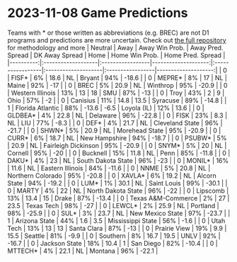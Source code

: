 # 2023-11-08 Game Predictions
Teams with * or those written as abbreviations (e.g. BREC) are not D1 programs and predictions are more uncertain. Check out [the full repository](https://github.com/grdavis/college-basketball-elo) for methodology and more
|   Neutral | Away               | Away Win Prob.   |   Away Pred. Spread | DK Away Spread   | Home                | Home Win Prob.   |   Home Pred. Spread |
|----------:|:-------------------|:-----------------|--------------------:|:-----------------|:--------------------|:-----------------|--------------------:|
|         0 | FISF*              | 6%               |                18.6 | NL               | Bryant              | 94%              |               -18.6 |
|         0 | MEPRE*             | 8%               |                17   | NL               | Maine               | 92%              |               -17   |
|         0 | BREC               | 5%               |                20.9 | NL               | Winthrop            | 95%              |               -20.9 |
|         0 | Western Illinois   | 13%              |                13   | 18               | SMU                 | 87%              |               -13   |
|         0 | Troy               | 43%              |                 2   | 9                | Ohio                | 57%              |                -2   |
|         0 | Canisius           | 11%              |                14.8 | 13.5             | Syracuse            | 89%              |               -14.8 |
|         1 | Florida Atlantic   | 88%              |               -13.6 | -6.5             | Loyola (IL)         | 12%              |                13.6 |
|         0 | GLDBEA*            | 4%               |                22.8 | NL               | Delaware            | 96%              |               -22.8 |
|         0 | FISK               | 23%              |                 8.3 | NL               | LIU                 | 77%              |                -8.3 |
|         0 | DEF*               | 4%               |                21.7 | NL               | Cleveland State     | 96%              |               -21.7 |
|         0 | SHWN*              | 5%               |                20.9 | NL               | Morehead State      | 95%              |               -20.9 |
|         0 | CURR*              | 6%               |                18.7 | NL               | New Hampshire       | 94%              |               -18.7 |
|         0 | PSUBW*             | 5%               |                20.9 | NL               | Fairleigh Dickinson | 95%              |               -20.9 |
|         0 | SNYM*              | 5%               |                20   | NL               | Cornell             | 95%              |               -20   |
|         0 | Bucknell           | 15%              |                11.8 | NL               | Penn                | 85%              |               -11.8 |
|         0 | DAKU*              | 4%               |                23   | NL               | South Dakota State  | 96%              |               -23   |
|         0 | MONIL*             | 16%              |                11.6 | NL               | Eastern Illinois    | 84%              |               -11.6 |
|         0 | NNME               | 5%               |                20.8 | NL               | Northern Colorado   | 95%              |               -20.8 |
|         0 | XAVLA*             | 6%               |                19.2 | NL               | Alcorn State        | 94%              |               -19.2 |
|         0 | LUM*               | 1%               |                30.1 | NL               | Saint Louis         | 99%              |               -30.1 |
|         0 | MARTY              | 4%               |                22   | NL               | North Dakota State  | 96%              |               -22   |
|         0 | Lipscomb           | 13%              |                13.4 | 15               | Drake               | 87%              |               -13.4 |
|         0 | Texas A&M-Commerce | 2%               |                27   | 23.5             | Texas Tech          | 98%              |               -27   |
|         0 | LEWCL*             | 2%               |                25.9 | NL               | Portland            | 98%              |               -25.9 |
|         0 | SUL*               | 3%               |                23.7 | NL               | New Mexico State    | 97%              |               -23.7 |
|         1 | Arizona State      | 44%              |                 1.6 | 3.5              | Mississippi State   | 56%              |                -1.6 |
|         0 | Utah Tech          | 13%              |                13   | 13               | Santa Clara         | 87%              |               -13   |
|         0 | Prairie View       | 19%              |                 9.9 | 15.5             | Seattle             | 81%              |                -9.9 |
|         0 | Southern           | 8%               |                16.7 | 19.5             | UNLV                | 92%              |               -16.7 |
|         0 | Jackson State      | 18%              |                10.4 | 1                | San Diego           | 82%              |               -10.4 |
|         0 | MTTECH*            | 4%               |                22.1 | NL               | Montana             | 96%              |               -22.1 |
